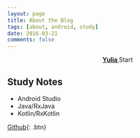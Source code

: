 ```yaml
---
layout: page
title: About the Blog
tags: [about, android, study]
date: 2016-03-21
comments: false
---
```

    
<center><a href="http://yulia0817.github.io"><b>Yulia </b></a>Start</center>

## Study Notes
* Android Studio
* Java/RxJava
* Kotlin/RxKotlin
    
[Github](https://github.com/yulia0817){: .btn}
